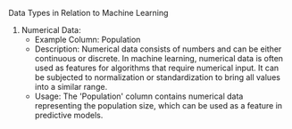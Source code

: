 Data Types in Relation to Machine Learning

1. Numerical Data:
   - Example Column: Population
   - Description: Numerical data consists of numbers and can be either continuous or discrete. In machine learning, numerical data is often used as features for        algorithms that require numerical input. It can be subjected to normalization or standardization to bring all values into a similar range.
   - Usage: The 'Population' column contains numerical data representing the population size, which can be used as a feature in predictive models.

